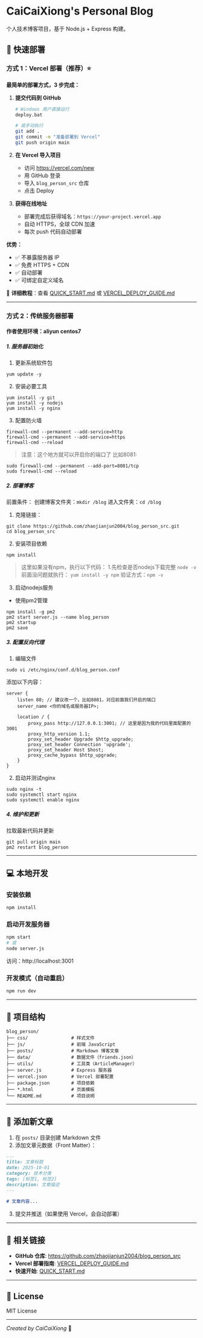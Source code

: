 # CaiCaiXiong's Personal Blog

个人技术博客项目，基于 Node.js + Express 构建。

## 🚀 快速部署

### 方式 1：Vercel 部署（推荐）⭐

**最简单的部署方式，3 步完成：**

1. **提交代码到 GitHub**
   ```bash
   # Windows 用户直接运行
   deploy.bat
   
   # 或手动执行
   git add .
   git commit -m "准备部署到 Vercel"
   git push origin main
   ```

2. **在 Vercel 导入项目**
   - 访问 https://vercel.com/new
   - 用 GitHub 登录
   - 导入 `blog_person_src` 仓库
   - 点击 Deploy

3. **获得在线地址**
   - 部署完成后获得域名：`https://your-project.vercel.app`
   - 自动 HTTPS，全球 CDN 加速
   - 每次 push 代码自动部署

**优势：**
- ✅ 不暴露服务器 IP
- ✅ 免费 HTTPS + CDN
- ✅ 自动部署
- ✅ 可绑定自定义域名

📖 **详细教程**：查看 [QUICK_START.md](./QUICK_START.md) 或 [VERCEL_DEPLOY_GUIDE.md](./VERCEL_DEPLOY_GUIDE.md)

---

### 方式 2：传统服务器部署

#### 作者使用环境：aliyun centos7
##### 1. 服务器初始化
1. 更新系统软件包
```shell
yum update -y
```
2. 安装必要工具
```shell
yum install -y git
yum install -y nodejs
yum install -y nginx
```
3. 配置防火墙
```shell
firewall-cmd --permanent --add-service=http
firewall-cmd --permanent --add-service=https
firewall-cmd --reload
```
> 注意：这个地方就可以开启你的端口了
> 比如8081:
```shell
sudo firewall-cmd --permanent --add-port=8081/tcp
sudo firewall-cmd --reload
```
##### 2. 部署博客
前置条件：
创建博客文件夹：`mkdir /blog`
进入文件夹：`cd /blog`
1. 克隆链接：
```shell
git clone https://github.com/zhaojianjun2004/blog_person_src.git
cd blog_person_src
```
2. 安装项目依赖
```shell
npm install
```
> 这里如果没有npm，执行以下代码：
> 1.先检查是否nodejs下载完整
> `node -v`
> 前面没问题就执行：
> `yum install -y npm`
> 验证方式：`npm -v`
3. 启动nodejs服务
- 使用pm2管理
```shell
npm install -g pm2
pm2 start server.js --name blog_person
pm2 startup
pm2 save
```
##### 3. 配置反向代理
1. 编辑文件
```shell
sudo vi /etc/nginx/conf.d/blog_person.conf
```
添加以下内容：
```
server {
    listen 80; // 建议改一个，比如8081，对应前面我们开启的端口
    server_name <你的域名或服务器IP>;

    location / {
        proxy_pass http://127.0.0.1:3001; // 这里是因为我的代码里面配置的3001 
        proxy_http_version 1.1;
        proxy_set_header Upgrade $http_upgrade;
        proxy_set_header Connection 'upgrade';
        proxy_set_header Host $host;
        proxy_cache_bypass $http_upgrade;
    }
}
```
2. 启动并测试nginx
```shell
sudo nginx -t
sudo systemctl start nginx
sudo systemctl enable nginx
```

##### 4. 维护和更新
拉取最新代码并更新
```shell
git pull origin main
pm2 restart blog_person
```

---

## 💻 本地开发

### 安装依赖
```bash
npm install
```

### 启动开发服务器
```bash
npm start
# 或
node server.js
```

访问：http://localhost:3001

### 开发模式（自动重启）
```bash
npm run dev
```

---

## 📁 项目结构

```
blog_person/
├── css/                # 样式文件
├── js/                 # 前端 JavaScript
├── posts/              # Markdown 博客文章
├── data/               # 数据文件（friends.json）
├── utils/              # 工具类（ArticleManager）
├── server.js           # Express 服务器
├── vercel.json         # Vercel 部署配置
├── package.json        # 项目依赖
├── *.html              # 页面模板
└── README.md           # 项目说明
```

---

## 📝 添加新文章

1. 在 `posts/` 目录创建 Markdown 文件
2. 添加文章元数据（Front Matter）：

```markdown
---
title: 文章标题
date: 2025-10-01
category: 技术分类
tags: [标签1, 标签2]
description: 文章描述
---

# 文章内容...
```

3. 提交并推送（如果使用 Vercel，会自动部署）

---

## 🔗 相关链接

- **GitHub 仓库**: https://github.com/zhaojianjun2004/blog_person_src
- **Vercel 部署指南**: [VERCEL_DEPLOY_GUIDE.md](./VERCEL_DEPLOY_GUIDE.md)
- **快速开始**: [QUICK_START.md](./QUICK_START.md)

---

## 📄 License

MIT License

---

*Created by CaiCaiXiong* 🚀
